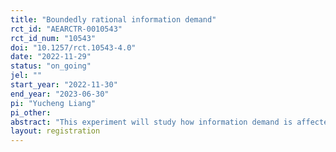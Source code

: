 ```yaml
---
title: "Boundedly rational information demand"
rct_id: "AEARCTR-0010543"
rct_id_num: "10543"
doi: "10.1257/rct.10543-4.0"
date: "2022-11-29"
status: "on_going"
jel: ""
start_year: "2022-11-30"
end_year: "2023-06-30"
pi: "Yucheng Liang"
pi_other:
abstract: "This experiment will study how information demand is affected by the decision an individual is about to make. "
layout: registration
---
```



